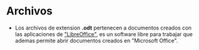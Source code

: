 # Archivos
- Los archivos de extension **.odt** pertenecen a documentos creados con las aplicaciones de ["LibreOffice"](https://es.libreoffice.org/descarga/libreoffice-nuevo/), es un software libre para trabajar que ademas permite abrir documentos creados en "Microsoft Office".
